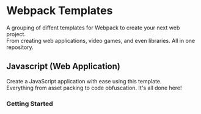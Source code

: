 # Webpack Templates

A grouping of diffent templates for Webpack to create your next web project.  
From creating web applications, video games, and even libraries. All in one repository.

## Javascript (Web Application)

Create a JavaScript application with ease using this template.  
Everything from asset packing to code obfuscation. It's all done here!

### Getting Started


